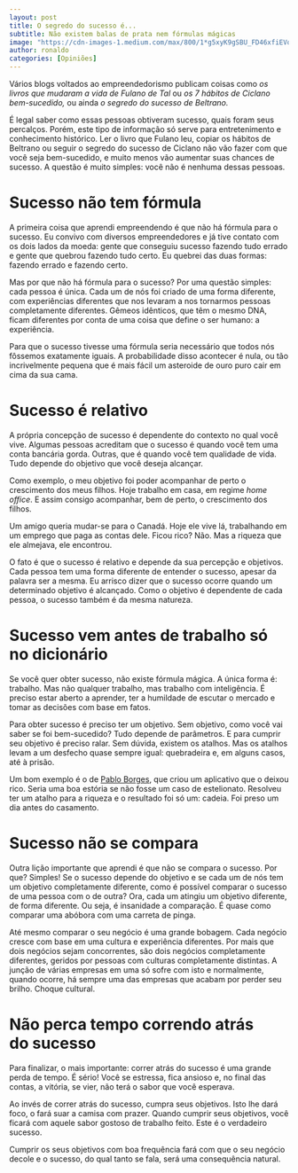 ```yaml
---
layout: post
title: O segredo do sucesso é...
subtitle: Não existem balas de prata nem fórmulas mágicas
image: "https://cdn-images-1.medium.com/max/800/1*g5xyK9gSBU_FD46xfiEVoA.jpeg"
author: ronaldo
categories: [Opiniões]
---
```


Vários blogs voltados ao empreendedorismo publicam coisas como *os livros que
mudaram a vida de Fulano de Tal* ou *os 7 hábitos de Ciclano bem-sucedido,* ou
ainda *o segredo do sucesso de Beltrano.*

É legal saber como essas pessoas obtiveram sucesso, quais foram seus percalços.
Porém, este tipo de informação só serve para entretenimento e conhecimento
histórico. Ler o livro que Fulano leu, copiar os hábitos de Beltrano ou seguir o
segredo do sucesso de Ciclano não vão fazer com que você seja bem-sucedido, e
muito menos vão aumentar suas chances de sucesso. A questão é muito simples:
você não é nenhuma dessas pessoas.

# Sucesso não tem fórmula

A primeira coisa que aprendi empreendendo é que não há fórmula para o sucesso.
Eu convivo com diversos empreendedores e já tive contato com os dois lados da
moeda: gente que conseguiu sucesso fazendo tudo errado e gente que quebrou
fazendo tudo certo. Eu quebrei das duas formas: fazendo errado e fazendo certo.

Mas por que não há fórmula para o sucesso? Por uma questão simples: cada pessoa
é única. Cada um de nós foi criado de uma forma diferente, com experiências
diferentes que nos levaram a nos tornarmos pessoas completamente diferentes.
Gêmeos idênticos, que têm o mesmo DNA, ficam diferentes por conta de uma coisa
que define o ser humano: a experiência.

Para que o sucesso tivesse uma fórmula seria necessário que todos nós fôssemos
exatamente iguais. A probabilidade disso acontecer é nula, ou tão incrivelmente
pequena que é mais fácil um asteroide de ouro puro cair em cima da sua cama.

# Sucesso é relativo

A própria concepção de sucesso é dependente do contexto no qual você vive.
Algumas pessoas acreditam que o sucesso é quando você tem uma conta bancária
gorda. Outras, que é quando você tem qualidade de vida. Tudo depende do objetivo
que você deseja alcançar.

Como exemplo, o meu objetivo foi poder acompanhar de perto o crescimento dos
meus filhos. Hoje trabalho em casa, em regime *home office*. E assim consigo
acompanhar, bem de perto, o crescimento dos filhos.

Um amigo queria mudar-se para o Canadá. Hoje ele vive lá, trabalhando em um
emprego que paga as contas dele. Ficou rico? Não. Mas a riqueza que ele
almejava, ele encontrou.

O fato é que o sucesso é relativo e depende da sua percepção e objetivos. Cada
pessoa tem uma forma diferente de entender o sucesso, apesar da palavra ser a
mesma. Eu arrisco dizer que o sucesso ocorre quando um determinado objetivo é
alcançado. Como o objetivo é dependente de cada pessoa, o sucesso também é da
mesma natureza.

# Sucesso vem antes de trabalho só no dicionário

Se você quer obter sucesso, não existe fórmula mágica. A única forma é:
trabalho. Mas não qualquer trabalho, mas trabalho com inteligência. É preciso
estar aberto a aprender, ter a humildade de escutar o mercado e tomar as
decisões com base em fatos.

Para obter sucesso é preciso ter um objetivo. Sem objetivo, como você vai saber
se foi bem-sucedido? Tudo depende de parâmetros. E para cumprir seu objetivo é
preciso ralar. Sem dúvida, existem os atalhos. Mas os atalhos levam a um
desfecho quase sempre igual: quebradeira e, em alguns casos, até à prisão.

Um bom exemplo é o de [Pablo Borges](https://epoca.globo.com/como-um-aplicativo-para-limpar-contas-bancarias-enriqueceu-um-jovem-em-sao-paulo-23175885), que criou um
aplicativo que o deixou rico. Seria uma boa estória se não fosse um caso de
estelionato. Resolveu ter um atalho para a riqueza e o resultado foi só um:
cadeia. Foi preso um dia antes do casamento.

# Sucesso não se compara

Outra lição importante que aprendi é que não se compara o sucesso. Por que?
Simples! Se o sucesso depende do objetivo e se cada um de nós tem um objetivo
completamente diferente, como é possível comparar o sucesso de uma pessoa com o
de outra? Ora, cada um atingiu um objetivo diferente, de forma diferente. Ou
seja, é insanidade a comparação. É quase como comparar uma abóbora com uma
carreta de pinga.

Até mesmo comparar o seu negócio é uma grande bobagem. Cada negócio cresce com
base em uma cultura e experiência diferentes. Por mais que dois negócios sejam
concorrentes, são dois negócios completamente diferentes, geridos por pessoas
com culturas completamente distintas. A junção de várias empresas em uma só
sofre com isto e normalmente, quando ocorre, há sempre uma das empresas que
acabam por perder seu brilho. Choque cultural.

# Não perca tempo correndo atrás do sucesso

Para finalizar, o mais importante: correr atrás do sucesso é uma grande perda de
tempo. É sério! Você se estressa, fica ansioso e, no final das contas, a
vitória, se vier, não terá o sabor que você esperava.

Ao invés de correr atrás do sucesso, cumpra seus objetivos. Isto lhe dará foco,
o fará suar a camisa com prazer. Quando cumprir seus objetivos, você ficará com
aquele sabor gostoso de trabalho feito. Este é o verdadeiro sucesso.

Cumprir os seus objetivos com boa frequência fará com que o seu negócio decole e
o sucesso, do qual tanto se fala, será uma consequência natural.
